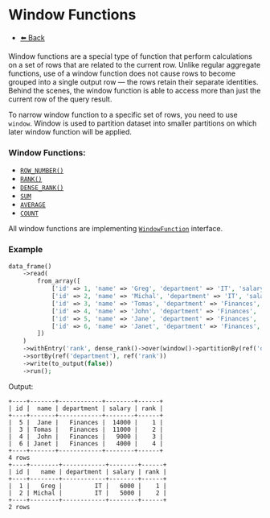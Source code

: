 # Window Functions

- [⬅️️ Back](core.md)

Window functions are a special type of function that perform calculations on a set of rows that are related to the current row. 
Unlike regular aggregate functions, use of a window function does not cause rows to become grouped into a single output row — the rows retain their separate identities. 
Behind the scenes, the window function is able to access more than just the current row of the query result.

To narrow window function to a specific set of rows, you need to use `window`.
Window is used to partition dataset into smaller partitions on which later window function will be applied.

### Window Functions:

- [`ROW_NUMBER()`](../../../src/core/etl/src/Flow/ETL/Function/RowNumber.php)
- [`RANK()`](../../../src/core/etl/src/Flow/ETL/Function/Rank.php)
- [`DENSE_RANK()`](../../../src/core/etl/src/Flow/ETL/Function/DenseRank.php)
- [`SUM`](../../../src/core/etl/src/Flow/ETL/Function/Sum.php)
- [`AVERAGE`](../../../src/core/etl/src/Flow/ETL/Function/Average.php)
- [`COUNT`](../../../src/core/etl/src/Flow/ETL/Function/Count.php)


All window functions are implementing [`WindowFunction`](../../../src/core/etl/src/Flow/ETL/Function/WindowFunction.php) interface.

### Example

```php
data_frame()
    ->read(
        from_array([
            ['id' => 1, 'name' => 'Greg', 'department' => 'IT', 'salary' => 6000],
            ['id' => 2, 'name' => 'Michal', 'department' => 'IT', 'salary' => 5000],
            ['id' => 3, 'name' => 'Tomas', 'department' => 'Finances', 'salary' => 11_000],
            ['id' => 4, 'name' => 'John', 'department' => 'Finances', 'salary' => 9000],
            ['id' => 5, 'name' => 'Jane', 'department' => 'Finances', 'salary' => 14_000],
            ['id' => 6, 'name' => 'Janet', 'department' => 'Finances', 'salary' => 4000],
        ])
    )
    ->withEntry('rank', dense_rank()->over(window()->partitionBy(ref('department'))->orderBy(ref('salary')->desc())))
    ->sortBy(ref('department'), ref('rank'))
    ->write(to_output(false))
    ->run();
```

Output:

```console
+----+-------+------------+--------+------+
| id |  name | department | salary | rank |
+----+-------+------------+--------+------+
|  5 |  Jane |   Finances |  14000 |    1 |
|  3 | Tomas |   Finances |  11000 |    2 |
|  4 |  John |   Finances |   9000 |    3 |
|  6 | Janet |   Finances |   4000 |    4 |
+----+-------+------------+--------+------+
4 rows
+----+--------+------------+--------+------+
| id |   name | department | salary | rank |
+----+--------+------------+--------+------+
|  1 |   Greg |         IT |   6000 |    1 |
|  2 | Michal |         IT |   5000 |    2 |
+----+--------+------------+--------+------+
2 rows
```
